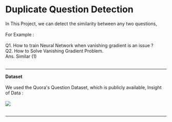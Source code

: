 # Duplicate Question Detection

In This Project, we can detect the similarity between any two questions,<br><br> For Example : <br><br>Q1. How to train Neural Network when vanishing gradient is an issue ?<br>
Q2. How to Solve Vanishing Gradient Problem.
<br>Ans. Similar (1)<br><br>
<hr><b>Dataset</b>
<br><br>We used the Quora's Question Dataset, which is publicly available, Insight of Data :<br><br>
<img src="https://i.ibb.co/MpcqvYr/Screenshot-from-2020-09-22-14-08-01.png"><br><br><hr><br>
